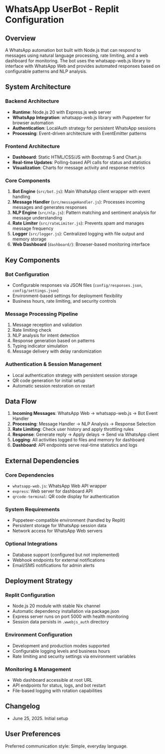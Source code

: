 # WhatsApp UserBot - Replit Configuration

## Overview

A WhatsApp automation bot built with Node.js that can respond to messages using natural language processing, rate limiting, and a web dashboard for monitoring. The bot uses the whatsapp-web.js library to interface with WhatsApp Web and provides automated responses based on configurable patterns and NLP analysis.

## System Architecture

### Backend Architecture
- **Runtime**: Node.js 20 with Express.js web server
- **WhatsApp Integration**: whatsapp-web.js library with Puppeteer for browser automation
- **Authentication**: LocalAuth strategy for persistent WhatsApp sessions
- **Processing**: Event-driven architecture with EventEmitter patterns

### Frontend Architecture
- **Dashboard**: Static HTML/CSS/JS with Bootstrap 5 and Chart.js
- **Real-time Updates**: Polling-based API calls for status and statistics
- **Visualization**: Charts for message activity and response metrics

### Core Components
1. **Bot Engine** (`src/bot.js`): Main WhatsApp client wrapper with event handling
2. **Message Handler** (`src/messageHandler.js`): Processes incoming messages and generates responses
3. **NLP Engine** (`src/nlp.js`): Pattern matching and sentiment analysis for message understanding
4. **Rate Limiter** (`src/rateLimiter.js`): Prevents spam and manages message frequency
5. **Logger** (`src/logger.js`): Centralized logging with file output and memory storage
6. **Web Dashboard** (`dashboard/`): Browser-based monitoring interface

## Key Components

### Bot Configuration
- Configurable responses via JSON files (`config/responses.json`, `config/settings.json`)
- Environment-based settings for deployment flexibility
- Business hours, rate limiting, and security controls

### Message Processing Pipeline
1. Message reception and validation
2. Rate limiting check
3. NLP analysis for intent detection
4. Response generation based on patterns
5. Typing indicator simulation
6. Message delivery with delay randomization

### Authentication & Session Management
- Local authentication strategy with persistent session storage
- QR code generation for initial setup
- Automatic session restoration on restart

## Data Flow

1. **Incoming Messages**: WhatsApp Web → whatsapp-web.js → Bot Event Handler
2. **Processing**: Message Handler → NLP Analysis → Response Selection
3. **Rate Limiting**: Check user history and apply throttling rules
4. **Response**: Generate reply → Apply delays → Send via WhatsApp client
5. **Logging**: All activities logged to files and memory for dashboard
6. **Dashboard**: API endpoints serve real-time statistics and logs

## External Dependencies

### Core Dependencies
- `whatsapp-web.js`: WhatsApp Web API wrapper
- `express`: Web server for dashboard API
- `qrcode-terminal`: QR code display for authentication

### System Requirements
- Puppeteer-compatible environment (handled by Replit)
- Persistent storage for WhatsApp session data
- Network access for WhatsApp Web servers

### Optional Integrations
- Database support (configured but not implemented)
- Webhook endpoints for external notifications
- Email/SMS notifications for admin alerts

## Deployment Strategy

### Replit Configuration
- Node.js 20 module with stable Nix channel
- Automatic dependency installation via package.json
- Express server runs on port 5000 with health monitoring
- Session data persists in `.wwebjs_auth` directory

### Environment Configuration
- Development and production modes supported
- Configurable logging levels and business hours
- Rate limiting and security settings via environment variables

### Monitoring & Management
- Web dashboard accessible at root URL
- API endpoints for status, logs, and bot restart
- File-based logging with rotation capabilities

## Changelog

- June 25, 2025. Initial setup

## User Preferences

Preferred communication style: Simple, everyday language.